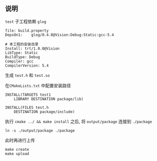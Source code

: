 ## 说明

`test` 子工程依赖 `glog`


```
file: build.property
DepsOn1:    glog/0.4.0@Vision:Debug:Static:gcc-5.4

# 本工程的安装目录
Install: trt/1.0.0@Vision
LibType: Static
BuildType: Debug
Compiler: gcc
CompilerVersion: 5.4

```

生成 `test.h` 和 `test.so`

在`CMakeLists.txt` 中配置安装路径
```
INSTALL(TARGETS test1
    LIBRARY DESTINATION package/lib)

INSTALL(FILES test.h
    DESTINATION package/include)
```

执行 `cmake ../ && make install` 之后, 将 `output/package` 连接到 `./package`

```
ln -s ./output/package ./package
```

此时再进行上传
```
make create
make upload
```

